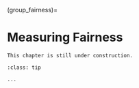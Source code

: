 (group_fairness)=
# Measuring Fairness

```{warning}
This chapter is still under construction.
```

```{admonition} Summary
:class: tip

...

```